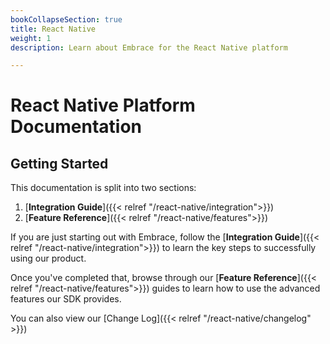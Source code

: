 ```yaml
---
bookCollapseSection: true
title: React Native
weight: 1
description: Learn about Embrace for the React Native platform

---
```

# React Native Platform Documentation

## Getting Started

This documentation is split into two sections:

1. [**Integration Guide**]({{< relref "/react-native/integration">}})
2. [**Feature Reference**]({{< relref "/react-native/features">}})

If you are just starting out with Embrace, follow the [**Integration Guide**]({{< relref "/react-native/integration">}}) to learn
the key steps to successfully using our product.

Once you've completed that, browse through our [**Feature Reference**]({{< relref "/react-native/features">}}) guides to learn how
to use the advanced features our SDK provides.

You can also view our [Change Log]({{< relref "/react-native/changelog" >}})